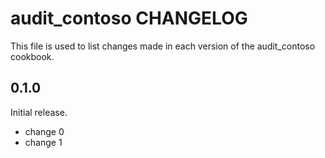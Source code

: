 # audit_contoso CHANGELOG

This file is used to list changes made in each version of the audit_contoso cookbook.

## 0.1.0

Initial release.

- change 0
- change 1

